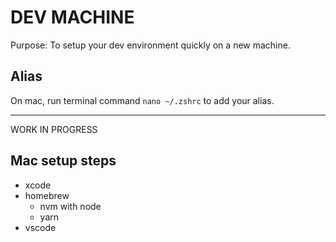 # DEV MACHINE

Purpose: To setup your dev environment quickly on a new machine.

## Alias

On mac, run terminal command `nano ~/.zshrc` to add your alias.

---

WORK IN PROGRESS

## Mac setup steps

- xcode
- homebrew
  - nvm with node
  - yarn
- vscode
